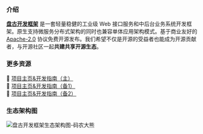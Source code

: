 ### 介绍

[**盘古开发框架**](https://pangu.pulanit.com) 是一套轻量稳健的工业级 Web 接口服务和中后台业务系统开发框架。原生支持微服务分布式架构的同时也兼容单体应用架构模式。基于商业友好的 [Apache-2.0](https://www.apache.org/licenses/LICENSE-2.0) 协议免费开源发布。我们希望不仅是开源的受益者也能成为开源贡献者，与开源社区一起**共建共享开源生态**。

### 更多资源

:maple_leaf: [项目主页&开发指南（主）](https://xiongchun.github.io/pangu-framework)  
:leaves: [项目主页&开发指南（备1）](https://pangu.pulanit.com)  
:sunflower: [项目主页&开发指南（备2）](https://pulanos.gitee.io/pangu-framework)

### 生态架构图
![盘古开发框架生态架构图-码农大熊](https://gitcode.net/pulanos/pangu-framework/-/raw/master/docs/resources/doc/34-pangu-framework.png)